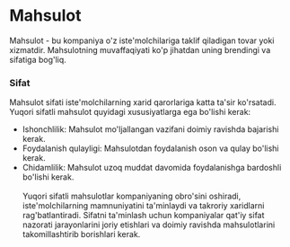 # Mahsulot
Mahsulot - bu kompaniya o'z iste'molchilariga taklif qiladigan tovar yoki xizmatdir. Mahsulotning muvaffaqiyati ko'p jihatdan uning brendingi va sifatiga bog'liq.

### Sifat 
Mahsulot sifati iste'molchilarning xarid qarorlariga katta ta'sir ko'rsatadi. Yuqori sifatli mahsulot quyidagi xususiyatlarga ega bo'lishi kerak:
- Ishonchlilik: Mahsulot mo'ljallangan vazifani doimiy ravishda bajarishi kerak.
- Foydalanish qulayligi: Mahsulotdan foydalanish oson va qulay bo'lishi kerak.
- Chidamlilik: Mahsulot uzoq muddat davomida foydalanishga bardoshli bo'lishi kerak.
\
\
Yuqori sifatli mahsulotlar kompaniyaning obro'sini oshiradi, iste'molchilarning mamnuniyatini ta'minlaydi va takroriy xaridlarni rag'batlantiradi. Sifatni ta'minlash uchun kompaniyalar qat'iy sifat nazorati jarayonlarini joriy etishlari va doimiy ravishda mahsulotlarini takomillashtirib borishlari kerak.
